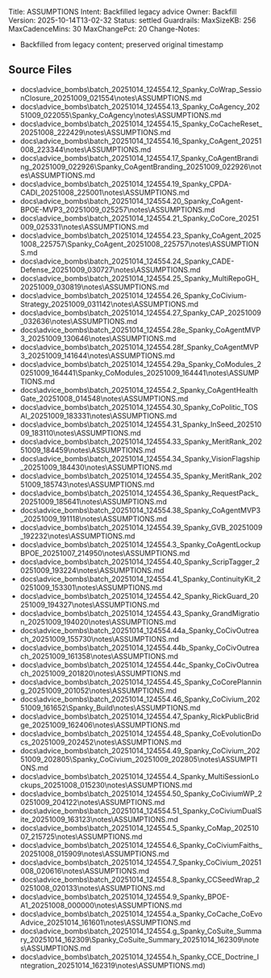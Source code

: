 Title: ASSUMPTIONS
Intent: Backfilled legacy advice
Owner: Backfill
Version: 2025-10-14T13-02-32
Status: settled
Guardrails:
  MaxSizeKB: 256
  MaxCadenceMins: 30
  MaxChangePct: 20
Change-Notes:
  - Backfilled from legacy content; preserved original timestamp

## Source Files
- docs\advice_bombs\batch_20251014_124554\.12_Spanky_CoWrap_SessionClosure_20251009_021554\notes\ASSUMPTIONS.md
- docs\advice_bombs\batch_20251014_124554\.13_Spanky_CoAgency_20251009_022055\Spanky_CoAgency\notes\ASSUMPTIONS.md
- docs\advice_bombs\batch_20251014_124554\.15_Spanky_CoCacheReset_20251008_222429\notes\ASSUMPTIONS.md
- docs\advice_bombs\batch_20251014_124554\.16_Spanky_CoAgent_20251008_223344\notes\ASSUMPTIONS.md
- docs\advice_bombs\batch_20251014_124554\.17_Spanky_CoAgentBranding_20251009_022926\Spanky_CoAgentBranding_20251009_022926\notes\ASSUMPTIONS.md
- docs\advice_bombs\batch_20251014_124554\.19_Spanky_CPDA-CADI_20251008_225001\notes\ASSUMPTIONS.md
- docs\advice_bombs\batch_20251014_124554\.20_Spanky_CoAgent-BPOE-MVP3_20251009_025257\notes\ASSUMPTIONS.md
- docs\advice_bombs\batch_20251014_124554\.21_Spanky_CoCore_20251009_025331\notes\ASSUMPTIONS.md
- docs\advice_bombs\batch_20251014_124554\.23_Spanky_CoAgent_20251008_225757\Spanky_CoAgent_20251008_225757\notes\ASSUMPTIONS.md
- docs\advice_bombs\batch_20251014_124554\.24_Spanky_CADE-Defense_20251009_030727\notes\ASSUMPTIONS.md
- docs\advice_bombs\batch_20251014_124554\.25_Spanky_MultiRepoGH_20251009_030819\notes\ASSUMPTIONS.md
- docs\advice_bombs\batch_20251014_124554\.26_Spanky_CoCivium-Strategy_20251009_031142\notes\ASSUMPTIONS.md
- docs\advice_bombs\batch_20251014_124554\.27_Spanky_CAP_20251009_032636\notes\ASSUMPTIONS.md
- docs\advice_bombs\batch_20251014_124554\.28e_Spanky_CoAgentMVP3_20251009_130646\notes\ASSUMPTIONS.md
- docs\advice_bombs\batch_20251014_124554\.28f_Spanky_CoAgentMVP3_20251009_141644\notes\ASSUMPTIONS.md
- docs\advice_bombs\batch_20251014_124554\.29a_Spanky_CoModules_20251009_164441\Spanky_CoModules_20251009_164441\notes\ASSUMPTIONS.md
- docs\advice_bombs\batch_20251014_124554\.2_Spanky_CoAgentHealthGate_20251008_014548\notes\ASSUMPTIONS.md
- docs\advice_bombs\batch_20251014_124554\.30_Spanky_CoPolitic_TOSAI_20251009_183331\notes\ASSUMPTIONS.md
- docs\advice_bombs\batch_20251014_124554\.31_Spanky_InSeed_20251009_183110\notes\ASSUMPTIONS.md
- docs\advice_bombs\batch_20251014_124554\.33_Spanky_MeritRank_20251009_184459\notes\ASSUMPTIONS.md
- docs\advice_bombs\batch_20251014_124554\.34_Spanky_VisionFlagship_20251009_184430\notes\ASSUMPTIONS.md
- docs\advice_bombs\batch_20251014_124554\.35_Spanky_MeritRank_20251009_185743\notes\ASSUMPTIONS.md
- docs\advice_bombs\batch_20251014_124554\.36_Spanky_RequestPack_20251009_185641\notes\ASSUMPTIONS.md
- docs\advice_bombs\batch_20251014_124554\.38_Spanky_CoAgentMVP3_20251009_191118\notes\ASSUMPTIONS.md
- docs\advice_bombs\batch_20251014_124554\.39_Spanky_GVB_20251009_192232\notes\ASSUMPTIONS.md
- docs\advice_bombs\batch_20251014_124554\.3_Spanky_CoAgentLockupBPOE_20251007_214950\notes\ASSUMPTIONS.md
- docs\advice_bombs\batch_20251014_124554\.40_Spanky_ScripTagger_20251009_193224\notes\ASSUMPTIONS.md
- docs\advice_bombs\batch_20251014_124554\.41_Spanky_ContinuityKit_20251009_153301\notes\ASSUMPTIONS.md
- docs\advice_bombs\batch_20251014_124554\.42_Spanky_RickGuard_20251009_194327\notes\ASSUMPTIONS.md
- docs\advice_bombs\batch_20251014_124554\.43_Spanky_GrandMigration_20251009_194020\notes\ASSUMPTIONS.md
- docs\advice_bombs\batch_20251014_124554\.44a_Spanky_CoCivOutreach_20251009_155730\notes\ASSUMPTIONS.md
- docs\advice_bombs\batch_20251014_124554\.44b_Spanky_CoCivOutreach_20251009_161358\notes\ASSUMPTIONS.md
- docs\advice_bombs\batch_20251014_124554\.44c_Spanky_CoCivOutreach_20251009_201820\notes\ASSUMPTIONS.md
- docs\advice_bombs\batch_20251014_124554\.45_Spanky_CoCorePlanning_20251009_201052\notes\ASSUMPTIONS.md
- docs\advice_bombs\batch_20251014_124554\.46_Spanky_CoCivium_20251009_161652\Spanky_Build\notes\ASSUMPTIONS.md
- docs\advice_bombs\batch_20251014_124554\.47_Spanky_RickPublicBridge_20251009_162406\notes\ASSUMPTIONS.md
- docs\advice_bombs\batch_20251014_124554\.48_Spanky_CoEvolutionDocs_20251009_202452\notes\ASSUMPTIONS.md
- docs\advice_bombs\batch_20251014_124554\.49_Spanky_CoCivium_20251009_202805\Spanky_CoCivium_20251009_202805\notes\ASSUMPTIONS.md
- docs\advice_bombs\batch_20251014_124554\.4_Spanky_MultiSessionLockups_20251008_015230\notes\ASSUMPTIONS.md
- docs\advice_bombs\batch_20251014_124554\.50_Spanky_CoCiviumWP_20251009_204122\notes\ASSUMPTIONS.md
- docs\advice_bombs\batch_20251014_124554\.51_Spanky_CoCiviumDualSite_20251009_163123\notes\ASSUMPTIONS.md
- docs\advice_bombs\batch_20251014_124554\.5_Spanky_CoMap_20251007_215725\notes\ASSUMPTIONS.md
- docs\advice_bombs\batch_20251014_124554\.6_Spanky_CoCiviumFaiths_20251008_015909\notes\ASSUMPTIONS.md
- docs\advice_bombs\batch_20251014_124554\.7_Spanky_CoCivium_20251008_020616\notes\ASSUMPTIONS.md
- docs\advice_bombs\batch_20251014_124554\.8_Spanky_CCSeedWrap_20251008_020133\notes\ASSUMPTIONS.md
- docs\advice_bombs\batch_20251014_124554\.9_Spanky_BPOE-A1_20251008_000000\notes\ASSUMPTIONS.md
- docs\advice_bombs\batch_20251014_124554\.a_Spanky_CoCache_CoEvoAdvice_20251014_161601\notes\ASSUMPTIONS.md
- docs\advice_bombs\batch_20251014_124554\.g_Spanky_CoSuite_Summary_20251014_162309\Spanky_CoSuite_Summary_20251014_162309\notes\ASSUMPTIONS.md
- docs\advice_bombs\batch_20251014_124554\.h_Spanky_CCE_Doctrine_Integration_20251014_162319\notes\ASSUMPTIONS.md)
